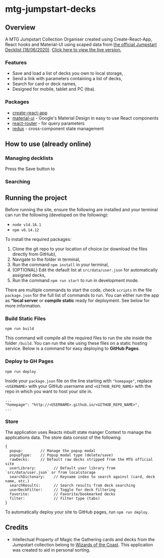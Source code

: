 # mtg-jumpstart-decks

## Overview

A MTG Jumpstart Collection Organiser created using Create-React-App, React hooks and Material-UI using scaped data from [the official Jumpstart Decklist (18/06/2020)](https://magic.wizards.com/en/articles/archive/feature/jumpstart-decklists-2020-06-18). [Click here to view the live version.](https://alexlee22.github.io/mtg-jumpstart-decks/)

### Features

- Save and load a list of decks you own to local storage,
- Send a link with parameters containing a list of decks,
- Search for card or deck names,
- Designed for mobile, tablet and PC (tba).

### Packages

- [create-react-app](https://github.com/facebook/create-react-app)
- [material-ui](https://material-ui.com/) - Google's Material Design in easy to use React components
- [react-router](https://www.styled-components.com/) - for query parameters
- [redux](https://redux.js.org/introduction/getting-started) - cross-component state management

## How to use (already online)

### Managing decklists

Press the Save button to

### Searching


## Running the project

Before running the site, ensure the following are installed and your terminal can run the following (developed on the following):

- `node v14.16.1`
- `npm v6.14.12`

To install the required packages:

1. Clone the git repo to your location of choice (or download the files directly from GitHub),
2. Navigate to the folder in terminal,
3. Run the command `npm install` in your terminal,
4. (OPTIONAL) Edit the default list at `src/data/user.json` for automatically assigned decks,
5. Run the command `npm run start` to run in development mode.

There are multiple commands to start the code, check `scripts` in the file `package.json` for the full list of commands to run. You can either run the app as ***local server** or **compile static** ready for deployment. See below for more information.

### Build Static Files

`npm run build`

This command will compile all the required files to run the site inside the folder `/build`. You can run the site using these files on a static hosting service. Below is a command for easy deploying to **GitHub Pages**.

### Deploy to GH Pages

`npm run deploy`

Inside your `package.json` file on the line starting with `"homepage"`, replace `<USERNAME>` with your GitHub username and `<GITHUB_REPO_NAME>` with the repo in which you want to host your site in.
```
...
"homepage": "http://<USERNAME>.github.io/<GITHUB_REPO_NAME>",
...
```

### Store

The application uses Reacts inbuilt state manger Context to manage the applications data. The store data consist of the following:
```
{
  popup:        // Manage the popup modal
  popupType:    // Popup modal type (delete/save)
  rawDecks:     // Default raw decks stripped from the MTG official site
  userLibrary:        // Default user library from `src/data/user.json` or from localstorage
  searchDictonary:    // Keyname index to search against (card, deck name, etc.)
  searchResults:      // Search results from deck searching
  userDeckFilter:     // Toggle for deck filtering
  favorite:           // Favorite/bookmarked decks
  filter:             // Filter type (tabs)
}
```

To automatically deploy your site to GitHub pages, run `npm run deploy`.

## Credits

- Intellectual Property of Magic the Gathering cards and decks from the Jumpstart collection belong to [Wizards of the Coast](https://company.wizards.com/en). This application was created to aid in personal sorting.



